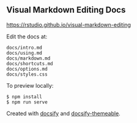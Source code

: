 ## Visual Markdown Editing Docs

<https://rstudio.github.io/visual-markdown-editing>

Edit the docs at:

    docs/intro.md
    docs/using.md
    docs/markdown.md
    docs/shortcuts.md
    docs/options.md
    docs/styles.css

To preview locally:

``` {.bash}
$ npm install
$ npm run serve
```

Created with [docsify](https://docsify.js.org/) and [docsify-themeable](https://jhildenbiddle.github.io/). 



